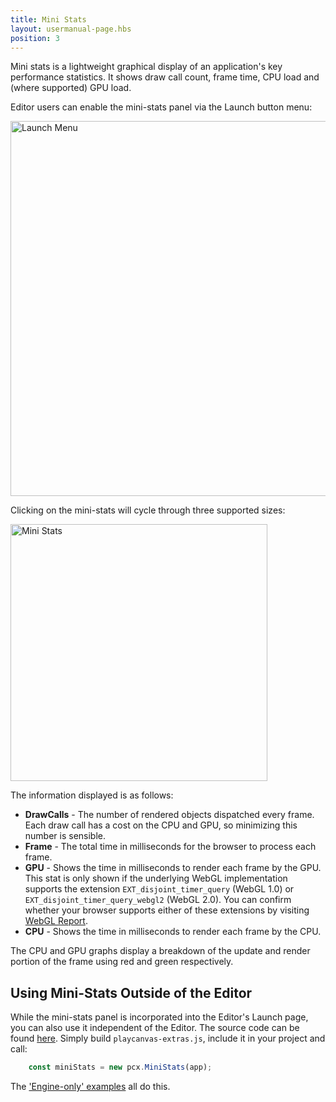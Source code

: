 ```yaml
---
title: Mini Stats
layout: usermanual-page.hbs
position: 3
---
```


Mini stats is a lightweight graphical display of an application's key performance statistics. It shows draw call count, frame time, CPU load and (where supported) GPU load.

Editor users can enable the mini-stats panel via the Launch button menu:

<img alt="Launch Menu" width="600" src="/images/user-manual/optimization/mini-stats/launch-menu-mini-stats.png" />

Clicking on the mini-stats will cycle through three supported sizes:

<img alt="Mini Stats" width="411" src="/images/user-manual/optimization/mini-stats/mini-stats.gif" />

The information displayed is as follows:

* **DrawCalls** - The number of rendered objects dispatched every frame. Each draw call has a cost on the CPU and GPU, so minimizing this number is sensible.
* **Frame** - The total time in milliseconds for the browser to process each frame.
* **GPU** - Shows the time in milliseconds to render each frame by the GPU. This stat is only shown if the underlying WebGL implementation supports the extension `EXT_disjoint_timer_query` (WebGL 1.0) or `EXT_disjoint_timer_query_webgl2` (WebGL 2.0). You can confirm whether your browser supports either of these extensions by visiting [WebGL Report][1].
* **CPU** - Shows the time in milliseconds to render each frame by the CPU.

The CPU and GPU graphs display a breakdown of the update and render portion of the frame using red and green respectively.

## Using Mini-Stats Outside of the Editor

While the mini-stats panel is incorporated into the Editor's Launch page, you can also use it independent of the Editor. The source code can be found [here][2]. Simply build `playcanvas-extras.js`, include it in your project and call:

```javascript
    const miniStats = new pcx.MiniStats(app);
```

The ['Engine-only' examples][3] all do this.

[1]: https://webglreport.com/
[2]: https://github.com/playcanvas/engine/tree/master/extras/mini-stats
[3]: https://playcanvas.github.io/
